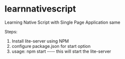 # learnnativescript
Learning Native Script with Single Page Application same


Steps:
1. Install lite-server using NPM
2. configure package.json for start option
3. usage: npm start   ---- this will start the lite-server
